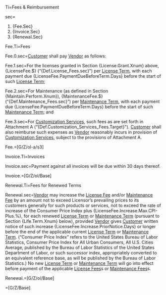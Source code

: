 Ti=Fees & Reimbursement

sec=<ol><li>{Fee.Sec}<li>{Invoice.Sec}<li>{Renewal.Sec}</ol>

Fee.Ti=Fees

Fee.0.sec=<a class='definedterm' href='#Def.Customer.sec'>Customer</a> shall pay <a class='definedterm' href='#Def.Vendor.sec'>Vendor</a> as follows:

Fee.1.sec=For the licenses granted in Section {License.Grant.Xnum} above, {LicenseFee.$} (“{Def.License_Fees.sec}”) per <a class='definedterm' href='#Def.License_Term.sec'>License Term</a>, with each payment due {LicenseFee.PaymentDueBeforeTerm.Days} before the start of such <a class='definedterm' href='#Def.License_Term.sec'>License Term</a>;

Fee.2.sec=For Maintenance (as defined in Section {Maintain.Perform.Xnum}), {MaintenanceFee.$} (“{Def.Maintenance_Fees.sec}”) per <a class='definedterm' href='#Def.Maintenance_Term.sec'>Maintenance Term</a>, with each payment due {LicenseFee.PaymentDueBeforeTerm.Days} before the start of such <a class='definedterm' href='#Def.Maintenance_Term.sec'>Maintenance Term</a>; and

Fee.3.sec=For <a class='definedterm' href='#Def.Customization_Services.sec'>Customization Services</a>, such fees as are set forth in Attachment A (“{Def.Customization_Services_Fees.Target}"). <a class='definedterm' href='#Def.Customer.sec'>Customer</a> shall also reimburse such expenses as <a class='definedterm' href='#Def.Vendor.sec'>Vendor</a> reasonably incurs in provision of <a class='definedterm' href='#Def.Customization_Services.sec'>Customization Services</a>, subject to the provisions of Attachment A.

Fee.=[G/Z/ol-a/s3]

Invoice.Ti=Invoices

Invoice.sec=Payment against all invoices will be due within 30 days thereof.

Invoice.=[G/Z/ol/Base]

Renewal.Ti=Fees for Renewed Terms

Renewal.sec=<a class='definedterm' href='#Def.Vendor.sec'>Vendor</a> may increase the <a class='definedterm' href='#Def.License_Fees.sec'>License Fee</a> and/or <a class='definedterm' href='#Def.Maintenance_Fees.sec'>Maintenance Fee</a> by an amount not to exceed Licensor’s prevailing prices to its customers generally for such products or services, not to exceed the rate of increase of the Consumer Price Index plus {LicenseFee.Increase.Max.CPI-Plus.%}, for each renewed <a class='definedterm' href='#Def.License_Term.sec'>License Term</a> or <a class='definedterm' href='#Def.Maintenance_Term.sec'>Maintenance Term</a> (pursuant to Section {Life.Term.Xnum} below), provided <a class='definedterm' href='#Def.Vendor.sec'>Vendor</a> gives <a class='definedterm' href='#Def.Customer.sec'>Customer</a> written notice of such increase {LicenseFee.Increase.PriorNotice.Days} or longer before the end of the applicable current <a class='definedterm' href='#Def.License_Term.sec'>License Term</a> or <a class='definedterm' href='#Def.Maintenance_Term.sec'>Maintenance Term</a>. (“Consumer Price Index” refers to the United States Bureau of Labor Statistics, Consumer Price Index for All Urban Consumers, All U.S. Cities Average, published by the Bureau of Labor Statistics of the United States Department of Labor, or such successor index, appropriately converted to an equivalent reference base, as will be published by the Bureau of Labor Statistics.) No new <a class='definedterm' href='#Def.License_Term.sec'>License Term</a> or <a class='definedterm' href='#Def.Maintenance_Term.sec'>Maintenance Term</a> will go into effect before payment of the applicable <a class='definedterm' href='#Def.License_Fees.sec'>License Fees</a>s or <a class='definedterm' href='#Def.Maintenance_Fees.sec'>Maintenance Fees</a>s.

Renewal.=[G/Z/ol/Base]

=[G/Z/Base]
